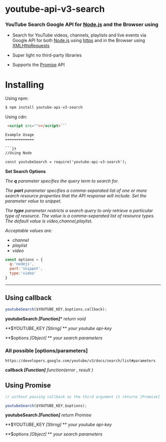 # youtube-api-v3-search

### YouTube Search Google API for [Node.js](https://nodejs.org/en) and the Browser using

* Search for YouTube videos, channels, playlists and live events via Google API for both [Node.js](https://nodejs.org/en) using [https](https://nodejs.org/api/https.html) and in the Browser using [XMLHttpRequests ](https://developer.mozilla.org/en-US/docs/Web/API/XMLHttpRequest)

* Super light no third-party libraries
* Supports the [Promise](https://developer.mozilla.org/en-US/docs/Web/JavaScript/Reference/Global_Objects/Promise) API


Installing
==========

Using npm:

```bash
$ npm install youtube-api-v3-search
```

Using cdn:

```html
 <script src=""></script>```

Example Usage
=============

```js
//Using Node

const youtubeSearch = require('youtube-api-v3-search');

```
**Set Search Options**

_The **q** parameter specifies the query term to search for._

_The **part** parameter specifies a comma-separated list of one or more search resource properties that the API response will include. Set the parameter value to snippet._


_The **type** parameter restricts a search query to only retrieve a particular type of resource. The value is a comma-separated list of resource types. The default value is video,channel,playlist._

_Acceptable values are:_
* _channel_
* _playlist_
* _video_

```js
const options = {
  q:'nodejs',
  part:'snippet',
  type:'video'
}
```
-----------------

## Using callback

```js
youtubeSearch($YOUTUBE_KEY,$options,callback);
```
**youtubeSearch _[Function]_***  _return void_

**$YOUTUBE_KEY *[Stirng]* ** _your youtube api-key_

**$options _[Object]_ **  _your search parameters_

### All possible [options/parameters]
`https://developers.google.com/youtube/v3/docs/search/list#parameters`

**callback _[Function]_** _function(error , result )_

## Using Promise

```js
// without passing callback as the third argument it returns [Promise]

youtubeSearch($YOUTUBE_KEY,$options);
```
**youtubeSearch _[Function]_** _return Promise_

**$YOUTUBE_KEY *[Stirng]* ** _your youtube api-key_

**$options _[Object]_ ** _your search parameters_
